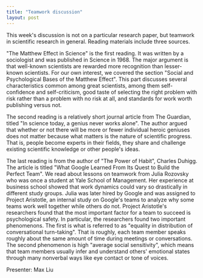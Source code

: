 ```yaml
---
title: "Teamwork discussion"
layout: post
---
```



This week's discussion is not on a particular research paper, but teamwork in scientific research in general. Reading materials include three sources.

"The Matthew Effect in Science" is the first reading. It was written by a sociologist and was published in Science in 1968. The major argument is that well-known scientists are rewarded more recognition than lesser-known scientists. For our own interest, we covered the section "Social and Psychological Bases of the Matthew Effect". This part discusses several characteristics common among great scientists, among them self-confidence and self-criticism, good taste of selecting the right problem with risk rather than a problem with no risk at all, and standards for work worth publishing versus not.

The second reading is a relatively short journal article from The Guardian, titled "In science today, a genius never works alone". The author argued that whether or not there will be more or fewer individual heroic geniuses does not matter because what matters is the nature of scientific progress. That is, people become experts in their fields, they share and challenge existing scientific knowledge or other people's ideas.

The last reading is from the author of "The Power of Habit", Charles Duhigg. The article is titled "What Google Learned From Its Quest to Build the Perfect Team". We read about lessons on teamwork from Julia Rozovsky who was once a student at Yale School of Management. Her experience at business school showed that work dynamics could vary so drastically in different study groups. Julia was later hired by Google and was assigned to Project Aristotle, an internal study on Google's teams to analyze why some teams work well together while others do not. Project Aristotle's researchers found that the most important factor for a team to succeed is psychological safety. In particular, the researchers found two important phenomenons. The first is what is referred to as "equality in distribution of conversational turn-taking". That is roughly, each team member speaks roughly about the same amount of time during meetings or conversations. The second phenomenon is high "average social sensitivity", which means that team members usually infer and understand others' emotional states through many nonverbal ways like eye contact or tone of voices.

Presenter: Max Liu
